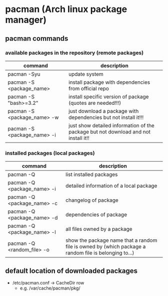 # pacman (Arch linux package manager)
## pacman commands
### available packages in the repository (remote packages)
|command|description|
|-------|-----------|
|pacman -Syu|update system|
|pacman -S &lt;package_name&gt;|install package with dependencies from official repo|
|pacman -S "bash>=3.2"|install specific version of package (quotes are needed!!!)|
|pacman -S &lt;package_name&gt; -w|just download a package with dependencies but not install it!!!|
|pacman -S &lt;package_name&gt; -i|just show detailed information of the package but not download and not install it!!|
### installed packages (local packages)
|command|description|
|-------|-----------|
|pacman -Q|list installed packages|
|pacman -Q &lt;package_name&gt; -i|detailed information of a local package|
|pacman -Q &lt;package_name&gt; -c|changelog of package|
|pacman -Q &lt;package_name&gt; -d|dependencies of package|
|pacman -Q &lt;package_name&gt; -l|all files owned by a package|
|pacman -Q &lt;random_file&gt; -o|show the package name that a random file is owned by (which package a random file is belonging to...)|
## default location of downloaded packages
* /etc/pacman.conf -> CacheDir row
  * e.g. /var/cache/pacman/pkg/
